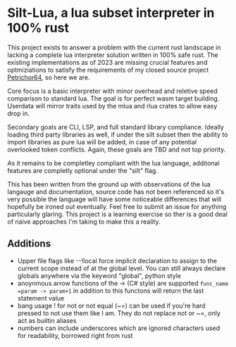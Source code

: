 # Silt-Lua, a lua subset interpreter in 100% rust

This project exists to answer a problem with the current rust landscape in lacking a complete lua interpreter solution written in 100% safe rust. The existing implementations as of 2023 are missing crucial features and optmiziations to satisfy the requirements of my closed source project [Petrichor64](https://makeavoy.itch.io/petrichor64), so here we are.

Core focus is a basic interpreter with minor overhead and reletive speed comparison to standard lua. The goal is for perfect wasm target building. Userdata will mirror traits used by the mlua and rlua crates to allow easy drop in.

Secondary goals are CLI, LSP, and full standard library compliance. Ideally loading third party libraries as well, if under the silt subset then the ability to import libraries as pure lua will be added, in case of any potential overlooked token conflicts. Again, these goals are TBD and not top priority.

As it remains to be completley compliant with the lua language, additonal features are completly optional under the "silt" flag.

This has been written from the ground up with observations of the lua langauge and documentation, source code has not been referenced so it's very possible the language will have some noticeable differences that will hopefully be ironed out eventually. Feel free to submit an issue for anything particularly glaring. This project is a learning exercise so ther is a good deal of naive approaches I'm taking to make this a reality.

## Additions

- Upper file flags like --!local force implicit declaration to assign to the current scope instead of at the global level. You can still always declare globals anywhere via the keyword "global", python style
- anoynmous arrow functions of the -> (C# style) are supported `func_name =param -> param+1` in addition to this functons will return the last statement value
- bang usage ! for not or not equal (~=) can be used if you're hard pressed to not use them like I am. They do not replace not or ~=, only act as builtin aliases
- numbers can include underscores which are ignored characters used for readability, borrowed right from rust
